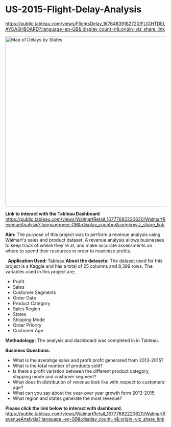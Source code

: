 <H1>US-2015-Flight-Delay-Analysis</H1>

https://public.tableau.com/views/FlightsDelay_16764839182720/FLIGHTDELAYDASHBOARD?:language=en-GB&:display_count=n&:origin=viz_share_link

<img width="532" alt="Map of Delays by States" src="https://user-images.githubusercontent.com/71575857/222193053-f45365c4-d09b-4a09-8420-c98f32ee18ff.png">

<strong>Link to interact with the Tableau Dashboard</strong> https://public.tableau.com/views/WalmartRetail_16777682220620/WalmartRevenueAnalysis?:language=en-GB&:display_count=n&:origin=viz_share_link


<strong>Aim:</strong> 
The purpose of this project was to perform a revenue analysis using Walmart's sales and product dataset. A revenue analysis allows businesses to keep track of where they're at, and make accurate assessments on where to spend their resources in order to maximize profits.

 
<strong>Application Used: </strong>
Tableau
<strong>About the datasets:</strong>
The dataset used for this project is a Kaggle and has a total of 25 columns and 8,399 rows. The variables used in this project are;

- Profit
- Sales
- Customer Segments
- Order Date
- Product Category
- Sales Region
- States
- Shipping Mode
- Order Priority
- Customer Age

<strong>Methodology:</strong>
The analysis and dashboard was completed in in Tableau.  

<strong>Business Questions:</strong>
- What is the averahge sales and profit profit generared from 2013-2015?
- What is the total number of products sold?
- Is there a profit variation between the different product category, shipping mode and customer segment?
- What does th distribution of revenue look like with respect to customers' age?
- What can you say about the year-over year growth form 2013-2015.
- What region and states generate the most revenue?

<strong> Please click the link below to interact with dashboard.</strong>
https://public.tableau.com/views/WalmartRetail_16777682220620/WalmartRevenueAnalysis?:language=en-GB&:display_count=n&:origin=viz_share_link
  


